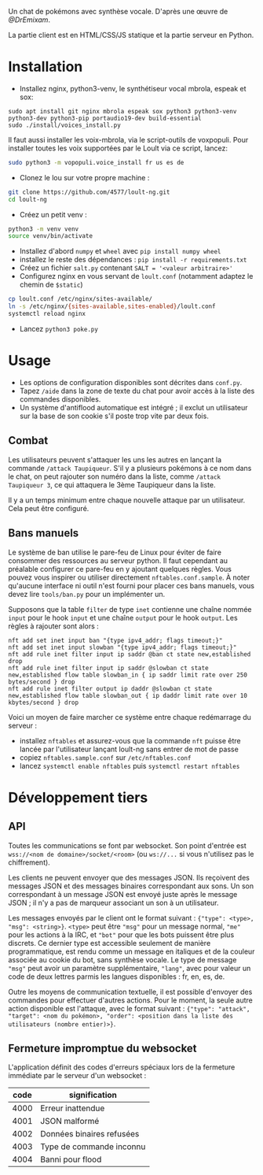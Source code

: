 Un chat de pokémons avec synthèse vocale. D'après une œuvre de *@DrEmixam*.

La partie client est en HTML/CSS/JS statique et la partie serveur en Python.

# Installation

* Installez nginx, python3-venv, le synthétiseur vocal mbrola,
espeak et sox:
```
sudo apt install git nginx mbrola espeak sox python3 python3-venv python3-dev python3-pip portaudio19-dev build-essential
sudo ./install/voices_install.py
```

Il faut aussi installer les voix-mbrola, via le script-outils de voxpopuli.
Pour installer toutes les voix supportées par le Loult via ce script, lancez:

```bash
sudo python3 -m vopopuli.voice_install fr us es de
```

* Clonez le lou sur votre propre machine :
```bash
git clone https://github.com/4577/loult-ng.git
cd loult-ng
```
* Créez un petit venv :
```bash
python3 -m venv venv
source venv/bin/activate
```
* Installez d'abord `numpy` et `wheel` avec `pip install numpy wheel`
* installez le reste des dépendances : `pip install -r requirements.txt`
* Créez un fichier `salt.py` contenant `SALT = '<valeur arbitraire>'`
* Configurez nginx en vous servant de `loult.conf` (notamment adaptez le chemin de `$static`)
```bash
cp loult.conf /etc/nginx/sites-available/
ln -s /etc/nginx/{sites-available,sites-enabled}/loult.conf
systemctl reload nginx
```
* Lancez `python3 poke.py`

# Usage

* Les options de configuration disponibles sont décrites dans `conf.py`.
* Tapez `/aide` dans la zone de texte du chat pour avoir accès à la liste des commandes disponibles.
* Un système d'antiflood automatique est intégré ; il exclut un utilisateur sur la base de son cookie
s'il poste trop vite par deux fois.

## Combat

Les utilisateurs peuvent s'attaquer les uns les autres en lançant la commande `/attack Taupiqueur`.
S'il y a plusieurs pokémons à ce nom dans le chat, on peut rajouter son numéro dans la liste,
comme `/attack Taupiqueur 3`, ce qui attaquera le 3ème Taupiqueur dans la liste.

Il y a un temps minimum entre chaque nouvelle attaque par un utilisateur. Cela peut être configuré.

## Bans manuels

Le système de ban utilise le pare-feu de Linux pour éviter de faire consommer
des ressources au serveur python. Il faut cependant au préalable configurer
ce pare-feu en y ajoutant quelques règles. Vous pouvez vous inspirer ou utiliser
directement `nftables.conf.sample`. À noter qu'aucune interface ni outil n'est fourni
pour placer ces bans manuels, vous devez lire `tools/ban.py` pour un implémenter un.

Supposons que la table `filter` de type `inet` contienne une chaîne nommée
`input` pour le hook `input` et une chaîne `output` pour le hook `output`.
Les règles à rajouter sont alors :

	nft add set inet input ban "{type ipv4_addr; flags timeout;}"
	nft add set inet input slowban "{type ipv4_addr; flags timeout;}"
	nft add rule inet filter input ip saddr @ban ct state new,established drop
	nft add rule inet filter input ip saddr @slowban ct state new,established flow table slowban_in { ip saddr limit rate over 250 bytes/second } drop
	nft add rule inet filter output ip daddr @slowban ct state new,established flow table slowban_out { ip daddr limit rate over 10 kbytes/second } drop


Voici un moyen de faire marcher ce système entre chaque redémarrage du serveur :

* installez `nftables` et assurez-vous que la commande `nft` puisse être
  lancée par l'utilisateur lançant loult-ng sans entrer de mot de passe
* copiez `nftables.sample.conf` sur `/etc/nftables.conf`
* lancez `systemctl enable nftables` puis `systemctl restart nftables`

# Développement tiers

## API

Toutes les communications se font par websocket.
Son point d'entrée est `wss://<nom de domaine>/socket/<room>`
(ou `ws://...` si vous n'utilisez pas le chiffrement).

Les clients ne peuvent envoyer que des messages JSON. Ils reçoivent des messages JSON
et des messages binaires correspondant aux sons. Un son correspondant à un message JSON
est envoyé juste après le message JSON ; il n'y a pas de marqueur associant un son à
un utilisateur.

Les messages envoyés par le client ont le format suivant : `{"type": <type>, "msg": <string>}`.
`<type>` peut être `"msg"` pour un message normal, `"me"` pour les actions à la IRC,
et `"bot"` pour que les bots puissent être plus discrets. Ce dernier type est accessible
seulement de manière programmatique, est rendu comme un message en italiques et de la couleur
associée au cookie du bot, sans synthèse vocale. Le type de message `"msg"` peut avoir
un paramètre supplémentaire, `"lang"`, avec pour valeur un code de deux lettres parmis
les langues disponibles : fr, en, es, de.

Outre les moyens de communication textuelle, il est possible d'envoyer des commandes
pour effectuer d'autres actions. Pour le moment, la seule autre action disponible est
l'attaque, avec le format suivant :
`{"type": "attack", "target": <nom du pokémon>, "order": <position dans la liste des utilisateurs (nombre entier)>}`.

## Fermeture impromptue du websocket

L'application définit des codes d'erreurs spéciaux lors de la fermeture
immédiate par le serveur d'un websocket :

| code | signification             |
|------|---------------------------|
| 4000 | Erreur inattendue         |
| 4001 | JSON malformé             |
| 4002 | Données binaires refusées |
| 4003 | Type de commande inconnu  |
| 4004 | Banni pour flood          |

